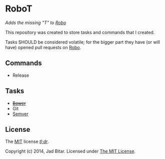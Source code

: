 # RoboT

_Adds the missing "T" to [Robo][robo]_

This repository was created to store tasks and commands that I created. 

Tasks SHOULD be considered volatile; for the bigger part they have (or will 
have) opened pull requests on [Robo][robo/repo].

## Commands

* Release

## Tasks

* ~~[Bower][robo/16]~~
* Git
* [Semver][robo/19]

## License

The [MIT][mit] license _[tl;dr][mit:tldr]_.

Copyright (c) 2014, Jad Bitar. Licensed under [The MIT License][mit].

[mit]:http://www.opensource.org/licenses/mit-license.php
[mit:tldr]:https://tldrlegal.com/license/mit-license
[robo]:http://robo.li
[robo/repo]://github.com/Codegyre/Robo
[robo/16]://github.com/Codegyre/Robo/pull/16
[robo/19]://github.com/Codegyre/Robo/pull/19